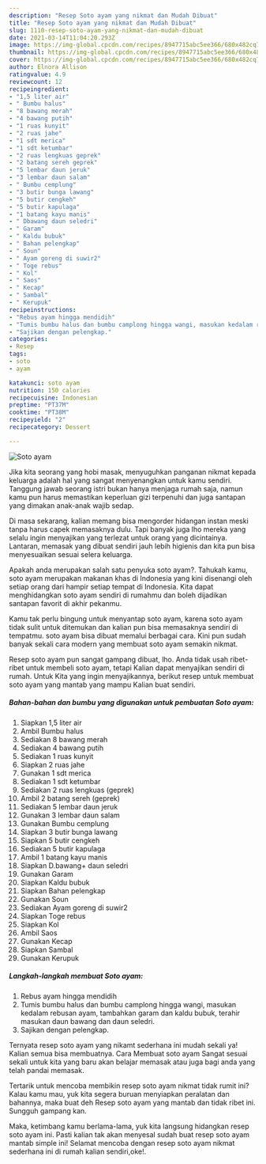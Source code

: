 ```yaml
---
description: "Resep Soto ayam yang nikmat dan Mudah Dibuat"
title: "Resep Soto ayam yang nikmat dan Mudah Dibuat"
slug: 1110-resep-soto-ayam-yang-nikmat-dan-mudah-dibuat
date: 2021-03-14T11:04:20.293Z
image: https://img-global.cpcdn.com/recipes/8947715abc5ee366/680x482cq70/soto-ayam-foto-resep-utama.jpg
thumbnail: https://img-global.cpcdn.com/recipes/8947715abc5ee366/680x482cq70/soto-ayam-foto-resep-utama.jpg
cover: https://img-global.cpcdn.com/recipes/8947715abc5ee366/680x482cq70/soto-ayam-foto-resep-utama.jpg
author: Elnora Allison
ratingvalue: 4.9
reviewcount: 12
recipeingredient:
- "1,5 liter air"
- " Bumbu halus"
- "8 bawang merah"
- "4 bawang putih"
- "1 ruas kunyit"
- "2 ruas jahe"
- "1 sdt merica"
- "1 sdt ketumbar"
- "2 ruas lengkuas geprek"
- "2 batang sereh geprek"
- "5 lembar daun jeruk"
- "3 lembar daun salam"
- " Bumbu cemplung"
- "3 butir bunga lawang"
- "5 butir cengkeh"
- "5 butir kapulaga"
- "1 batang kayu manis"
- " Dbawang daun seledri"
- " Garam"
- " Kaldu bubuk"
- " Bahan pelengkap"
- " Soun"
- " Ayam goreng di suwir2"
- " Toge rebus"
- " Kol"
- " Saos"
- " Kecap"
- " Sambal"
- " Kerupuk"
recipeinstructions:
- "Rebus ayam hingga mendidih"
- "Tumis bumbu halus dan bumbu camplong hingga wangi, masukan kedalam rebusan ayam, tambahkan garam dan kaldu bubuk, terahir masukan daun bawang dan daun seledri."
- "Sajikan dengan pelengkap."
categories:
- Resep
tags:
- soto
- ayam

katakunci: soto ayam 
nutrition: 150 calories
recipecuisine: Indonesian
preptime: "PT37M"
cooktime: "PT38M"
recipeyield: "2"
recipecategory: Dessert

---
```



![Soto ayam](https://img-global.cpcdn.com/recipes/8947715abc5ee366/680x482cq70/soto-ayam-foto-resep-utama.jpg)

Jika kita seorang yang hobi masak, menyuguhkan panganan nikmat kepada keluarga adalah hal yang sangat menyenangkan untuk kamu sendiri. Tanggung jawab seorang istri bukan hanya menjaga rumah saja, namun kamu pun harus memastikan keperluan gizi terpenuhi dan juga santapan yang dimakan anak-anak wajib sedap.

Di masa  sekarang, kalian memang bisa mengorder hidangan instan meski tanpa harus capek memasaknya dulu. Tapi banyak juga lho mereka yang selalu ingin menyajikan yang terlezat untuk orang yang dicintainya. Lantaran, memasak yang dibuat sendiri jauh lebih higienis dan kita pun bisa menyesuaikan sesuai selera keluarga. 



Apakah anda merupakan salah satu penyuka soto ayam?. Tahukah kamu, soto ayam merupakan makanan khas di Indonesia yang kini disenangi oleh setiap orang dari hampir setiap tempat di Indonesia. Kita dapat menghidangkan soto ayam sendiri di rumahmu dan boleh dijadikan santapan favorit di akhir pekanmu.

Kamu tak perlu bingung untuk menyantap soto ayam, karena soto ayam tidak sulit untuk ditemukan dan kalian pun bisa memasaknya sendiri di tempatmu. soto ayam bisa dibuat memalui berbagai cara. Kini pun sudah banyak sekali cara modern yang membuat soto ayam semakin nikmat.

Resep soto ayam pun sangat gampang dibuat, lho. Anda tidak usah ribet-ribet untuk membeli soto ayam, tetapi Kalian dapat menyajikan sendiri di rumah. Untuk Kita yang ingin menyajikannya, berikut resep untuk membuat soto ayam yang mantab yang mampu Kalian buat sendiri.

<!--inarticleads1-->

##### Bahan-bahan dan bumbu yang digunakan untuk pembuatan Soto ayam:

1. Siapkan 1,5 liter air
1. Ambil  Bumbu halus
1. Sediakan 8 bawang merah
1. Sediakan 4 bawang putih
1. Sediakan 1 ruas kunyit
1. Siapkan 2 ruas jahe
1. Gunakan 1 sdt merica
1. Sediakan 1 sdt ketumbar
1. Sediakan 2 ruas lengkuas (geprek)
1. Ambil 2 batang sereh (geprek)
1. Sediakan 5 lembar daun jeruk
1. Gunakan 3 lembar daun salam
1. Gunakan  Bumbu cemplung
1. Siapkan 3 butir bunga lawang
1. Siapkan 5 butir cengkeh
1. Sediakan 5 butir kapulaga
1. Ambil 1 batang kayu manis
1. Siapkan  D.bawang+ daun seledri
1. Gunakan  Garam
1. Siapkan  Kaldu bubuk
1. Siapkan  Bahan pelengkap
1. Gunakan  Soun
1. Sediakan  Ayam goreng di suwir2
1. Siapkan  Toge rebus
1. Siapkan  Kol
1. Ambil  Saos
1. Gunakan  Kecap
1. Siapkan  Sambal
1. Gunakan  Kerupuk




<!--inarticleads2-->

##### Langkah-langkah membuat Soto ayam:

1. Rebus ayam hingga mendidih
1. Tumis bumbu halus dan bumbu camplong hingga wangi, masukan kedalam rebusan ayam, tambahkan garam dan kaldu bubuk, terahir masukan daun bawang dan daun seledri.
1. Sajikan dengan pelengkap.




Ternyata resep soto ayam yang nikamt sederhana ini mudah sekali ya! Kalian semua bisa membuatnya. Cara Membuat soto ayam Sangat sesuai sekali untuk kita yang baru akan belajar memasak atau juga bagi anda yang telah pandai memasak.

Tertarik untuk mencoba membikin resep soto ayam nikmat tidak rumit ini? Kalau kamu mau, yuk kita segera buruan menyiapkan peralatan dan bahannya, maka buat deh Resep soto ayam yang mantab dan tidak ribet ini. Sungguh gampang kan. 

Maka, ketimbang kamu berlama-lama, yuk kita langsung hidangkan resep soto ayam ini. Pasti kalian tak akan menyesal sudah buat resep soto ayam mantab simple ini! Selamat mencoba dengan resep soto ayam nikmat sederhana ini di rumah kalian sendiri,oke!.

